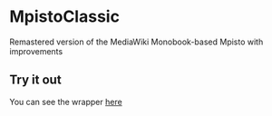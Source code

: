 # MpistoClassic
Remastered version of the MediaWiki Monobook-based Mpisto with improvements
## Try it out
You can see the wrapper [here](https://awikia.github.io/MpistoClassic/Mpisto.html)
